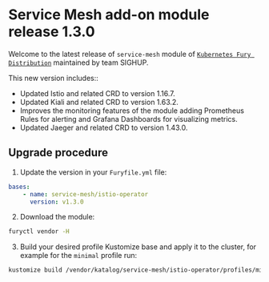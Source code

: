 # Service Mesh add-on module release 1.3.0

Welcome to the latest release of `service-mesh` module of [`Kubernetes Fury Distribution`](https://github.com/sighupio/fury-distribution) maintained by team SIGHUP.

This new version includes::

- Updated Istio and related CRD to version 1.16.7.
- Updated Kiali and related CRD to version 1.63.2.
- Improves the monitoring features of the module adding Prometheus Rules for alerting and Grafana Dashboards for visualizing metrics.
- Updated Jaeger and related CRD to version 1.43.0.

## Upgrade procedure

1. Update the version in your `Furyfile.yml` file:

```yaml
bases:
    - name: service-mesh/istio-operator
      version: v1.3.0
```

2. Download the module:

```bash
furyctl vendor -H
```

3. Build your desired profile Kustomize base and apply it to the cluster, for example for the `minimal` profile run:

```bash
kustomize build /vendor/katalog/service-mesh/istio-operator/profiles/minimal | kubectl apply -f
```
